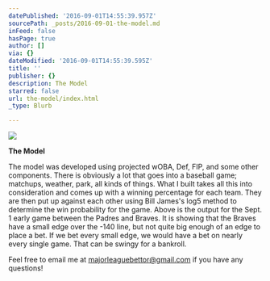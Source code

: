 ```yaml
---
datePublished: '2016-09-01T14:55:39.957Z'
sourcePath: _posts/2016-09-01-the-model.md
inFeed: false
hasPage: true
author: []
via: {}
dateModified: '2016-09-01T14:55:39.595Z'
title: ''
publisher: {}
description: The Model
starred: false
url: the-model/index.html
_type: Blurb

---
```

![](https://the-grid-user-content.s3-us-west-2.amazonaws.com/a5721ebf-dc13-4099-8544-fa97ef10b01b.png)

**The Model**

The model was developed using projected wOBA, Def, FIP, and some other components. There is obviously a lot that goes into a baseball game; matchups, weather, park, all kinds of things. What I built takes all this into consideration and comes up with a winning percentage for each team. They are then put up against each other using Bill James's log5 method to determine the win probability for the game. Above is the output for the Sept. 1 early game between the Padres and Braves. It is showing that the Braves have a small edge over the -140 line, but not quite big enough of an edge to place a bet. If we bet every small edge, we would have a bet on nearly every single game. That can be swingy for a bankroll.

Feel free to email me at majorleaguebettor@gmail.com if you have any questions!